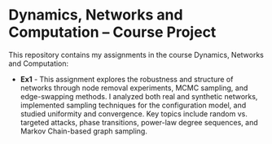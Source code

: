 
# Dynamics, Networks and Computation – Course Project

This repository contains my assignments in the course Dynamics, Networks and Computation:

- **Ex1** - This assignment explores the robustness and structure of networks through node removal experiments, MCMC sampling, and edge-swapping methods.
     I analyzed both real and synthetic networks, implemented sampling techniques for the configuration model, and studied uniformity and convergence.
     Key topics include random vs. targeted attacks, phase transitions, power-law degree sequences, and Markov Chain-based graph sampling.
